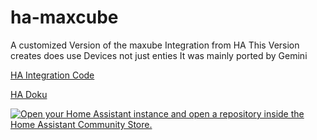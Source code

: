 # ha-maxcube
A customized Version of the maxube Integration from HA
This Version creates does use Devices not just enties
It was mainly ported by Gemini

[HA Integration Code](https://github.com/home-assistant/core/tree/dev/homeassistant/components/maxcube)

[HA Doku](https://www.home-assistant.io/integrations/maxcube/)

[![Open your Home Assistant instance and open a repository inside the Home Assistant Community Store.](https://my.home-assistant.io/badges/hacs_repository.svg)][hacs-repository]

[hacs-repository]: https://my.home-assistant.io/redirect/hacs_repository/?owner=Limych&repository=ha-average&category=integration
